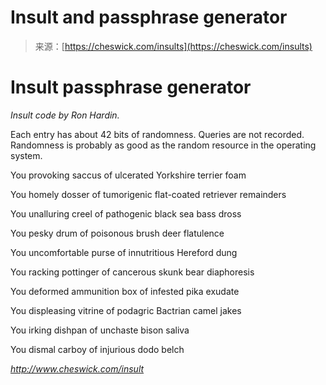 <!--yml
category: 未分类
date: 2024-05-29 12:20:56
-->

# Insult and passphrase generator

> 来源：[https://cheswick.com/insults](https://cheswick.com/insults)

# Insult passphrase generator

*Insult code by Ron Hardin.*

Each entry has about 42 bits of randomness. Queries are not recorded. Randomness is probably as good as the random resource in the operating system.

You provoking saccus of ulcerated Yorkshire terrier foam

You homely dosser of tumorigenic flat-coated retriever remainders

You unalluring creel of pathogenic black sea bass dross

You pesky drum of poisonous brush deer flatulence

You uncomfortable purse of innutritious Hereford dung

You racking pottinger of cancerous skunk bear diaphoresis

You deformed ammunition box of infested pika exudate

You displeasing vitrine of podagric Bactrian camel jakes

You irking dishpan of unchaste bison saliva

You dismal carboy of injurious dodo belch

*http://www.cheswick.com/insult*